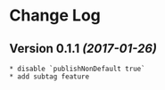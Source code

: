 Change Log
==========

Version 0.1.1 *(2017-01-26)*
----------------------------

    * disable `publishNonDefault true`
    * add subtag feature